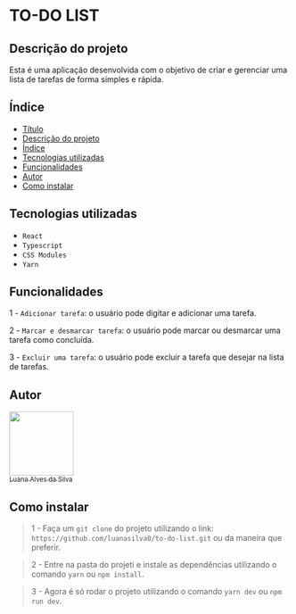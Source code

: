 # TO-DO LIST

## Descrição do projeto

<p>
  Esta é uma aplicação desenvolvida com o objetivo de criar e gerenciar uma lista de tarefas de forma simples e rápida.
</p>

## Índice

- [Título](#to-do-list)
- [Descrição do projeto](#descrição-do-projeto)
- [Índice](#índice)
- [Tecnologias utilizadas](#tecnologias-utilizadas)
- [Funcionalidades](#funcionalidades)
- [Autor](#autor)
- [Como instalar](#como-instalar)

## Tecnologias utilizadas

- `React`
- `Typescript`
- `CSS Modules`
- `Yarn`

## Funcionalidades

1 - `Adicionar tarefa`: o usuário pode digitar e adicionar uma tarefa.

2 - `Marcar e desmarcar tarefa`: o usuário pode marcar ou desmarcar uma tarefa como concluída.

3 - `Excluir uma tarefa`: o usuário pode excluir a tarefa que desejar na lista de tarefas.

## Autor

[<img loading="lazy" src="https://avatars.githubusercontent.com/u/105563488?v=4" width=115><br><sub>Luana Alves da Silva</sub>](https://github.com/luanasilva0)

## Como instalar

> 1 - Faça um `git clone` do projeto utilizando o link: `https://github.com/luanasilva0/to-do-list.git` ou da maneira que preferir.

> 2 - Entre na pasta do projeti e instale as dependências utilizando o comando `yarn` ou `npm install`.

> 3 - Agora é só rodar o projeto utilizando o comando `yarn dev` ou `npm run dev`.
